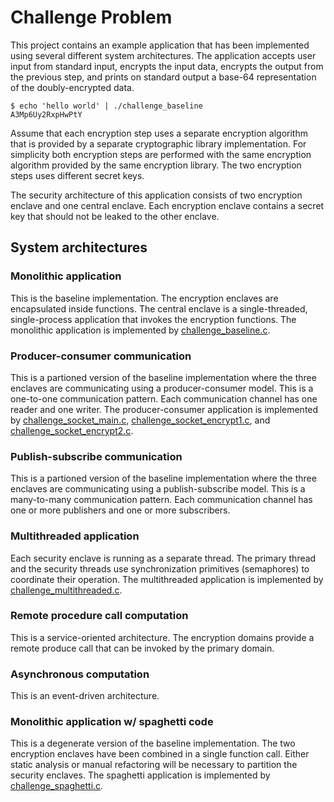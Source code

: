 # Challenge Problem

This project contains an example application that has been implemented using
several different system architectures. The application accepts user
input from standard input, encrypts the input data, encrypts the output
from the previous step, and prints on standard output a base-64
representation of the doubly-encrypted data.

```
$ echo 'hello world' | ./challenge_baseline
A3Mp6Uy2RxpHwPtY
```

Assume that each encryption step uses a separate encryption algorithm
that is provided by a separate cryptographic library implementation. For
simplicity both encryption steps are performed with the same encryption
algorithm provided by the same encryption library. The two encryption steps
uses different secret keys.

The security architecture of this application consists of
two encryption enclave and one central enclave. Each encryption
enclave contains a secret key that should not be leaked to
the other enclave.

## System architectures

### Monolithic application

This is the baseline implementation. The encryption enclaves are encapsulated
inside functions. The central enclave is a single-threaded, single-process
application that invokes the encryption functions. The monolithic
application is implemented by
[challenge_baseline.c](/demos/challenge/challenge_baseline.c).

### Producer-consumer communication

This is a partioned version of the baseline implementation where the
three enclaves are communicating using a producer-consumer model.
This is a one-to-one communication pattern. Each communication channel
has one reader and one writer. The producer-consumer application
is implemented by
[challenge_socket_main.c](/demos/challenge/challenge_socket_main.c),
[challenge_socket_encrypt1.c](/demos/challenge/challenge_socket_encrypt1.c),
and
[challenge_socket_encrypt2.c](/demos/challenge/challenge_socket_encrypt2.c).


### Publish-subscribe communication

This is a partioned version of the baseline implementation where the
three enclaves are communicating using a publish-subscribe model.
This is a many-to-many communication pattern. Each communication channel
has one or more publishers and one or more subscribers.

### Multithreaded application

Each security enclave is running as a separate thread. The primary thread
and the security threads use synchronization primitives (semaphores)
to coordinate their operation. The multithreaded
application is implemented by
[challenge_multithreaded.c](/demos/challenge/challenge_multithreaded.c).

### Remote procedure call computation

This is a service-oriented architecture. The encryption domains
provide a remote produce call that can be invoked by the primary
domain.

### Asynchronous computation

This is an event-driven architecture.

### Monolithic application w/ spaghetti code

This is a degenerate version of the baseline implementation. The two
encryption enclaves have been combined in a single function call. Either
static analysis or manual refactoring will be necessary to partition the
security enclaves. The spaghetti application is implemented by
[challenge_spaghetti.c](/demos/challenge/challenge_spaghetti.c).
